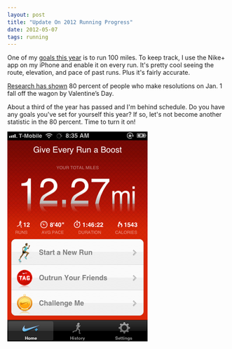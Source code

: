 ```yaml
---
layout: post
title: "Update On 2012 Running Progress"
date: 2012-05-07
tags: running
---
```


One of my [goals this year][1] is to run 100 miles. To keep track, I use the Nike+ app on my iPhone and enable it on every run. It's pretty cool seeing the route, elevation, and pace of past runs. Plus it's fairly accurate.

[Research has shown][2] 80 percent of people who make resolutions on Jan. 1 fall off the wagon by Valentine’s Day.

About a third of the year has passed and I'm behind schedule. Do you have any goals you've set for yourself this year? If so, let's not become another statistic in the 80 percent. Time to turn it on!

![alex le running progress nike plus miles 2012](/assets/nikeplus1.png)

[1]: /2012-goals.html
[2]: http://www.nytimes.com/2009/01/01/fashion/01change.html?pagewanted=all
